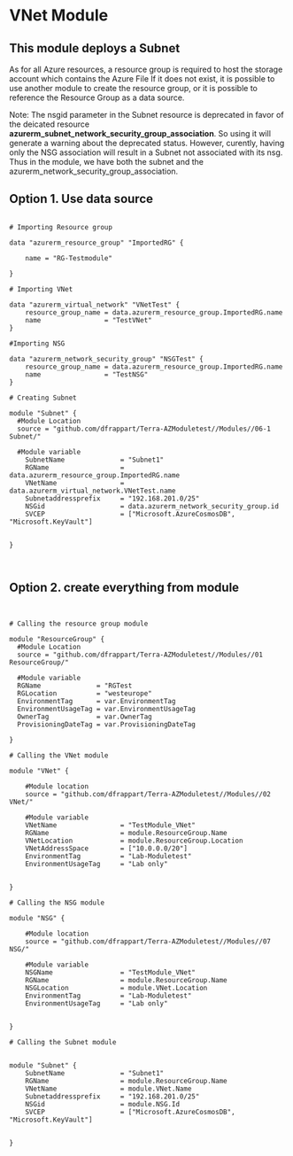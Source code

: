# VNet Module

## This module deploys a Subnet


As for all Azure resources, a resource group is required to host the storage account which contains the Azure File
If it does not exist, it is possible to use another module to create the resource group, or it is possible to reference the Resource Group as a data source.

Note: The nsgid parameter in the Subnet resource is deprecated in favor of the deicated resource **azurerm_subnet_network_security_group_association**.
So using it will generate a warning about the deprecated status.
However, curently, having only the NSG association will result in a Subnet not associated with its nsg.
Thus in the module, we have both the subnet and the azurerm_network_security_group_association.

## Option 1. Use data source

```hcl

# Importing Resource group 

data "azurerm_resource_group" "ImportedRG" {

    name = "RG-Testmodule"

}

# Importing VNet

data "azurerm_virtual_network" "VNetTest" {
    resource_group_name = data.azurerm_resource_group.ImportedRG.name
    name                = "TestVNet"
}

#Importing NSG

data "azurerm_network_security_group" "NSGTest" {
    resource_group_name = data.azurerm_resource_group.ImportedRG.name
    name                = "TestNSG"
}

# Creating Subnet

module "Subnet" {
  #Module Location
  source = "github.com/dfrappart/Terra-AZModuletest//Modules//06-1 Subnet/"

  #Module variable
    SubnetName              = "Subnet1"
    RGName                  = data.azurerm_resource_group.ImportedRG.name
    VNetName                = data.azurerm_virtual_network.VNetTest.name
    Subnetaddressprefix     = "192.168.201.0/25"
    NSGid                   = data.azurerm_network_security_group.id
    SVCEP                   = ["Microsoft.AzureCosmosDB", "Microsoft.KeyVault"]


}



```




## Option 2. create everything from module

```hcl


# Calling the resource group module

module "ResourceGroup" {
  #Module Location
  source = "github.com/dfrappart/Terra-AZModuletest//Modules//01 ResourceGroup/"

  #Module variable
  RGName              = "RGTest
  RGLocation          = "westeurope"
  EnvironmentTag      = var.EnvironmentTag
  EnvironmentUsageTag = var.EnvironmentUsageTag
  OwnerTag            = var.OwnerTag
  ProvisioningDateTag = var.ProvisioningDateTag

}

# Calling the VNet module

module "VNet" {

    #Module location
    source = "github.com/dfrappart/Terra-AZModuletest//Modules//02 VNet/"

    #Module variable
    VNetName                = "TestModule_VNet"
    RGName                  = module.ResourceGroup.Name
    VNetLocation            = module.ResourceGroup.Location
    VNetAddressSpace        = ["10.0.0.0/20"]
    EnvironmentTag          = "Lab-Moduletest"
    EnvironmentUsageTag     = "Lab only"


}

# Calling the NSG module

module "NSG" {

    #Module location
    source = "github.com/dfrappart/Terra-AZModuletest//Modules//07 NSG/"

    #Module variable
    NSGName                 = "TestModule_VNet"
    RGName                  = module.ResourceGroup.Name
    NSGLocation             = module.VNet.Location
    EnvironmentTag          = "Lab-Moduletest"
    EnvironmentUsageTag     = "Lab only"


}

# Calling the Subnet module


module "Subnet" {
    SubnetName              = "Subnet1"
    RGName                  = module.ResourceGroup.Name
    VNetName                = module.VNet.Name
    Subnetaddressprefix     = "192.168.201.0/25"
    NSGid                   = module.NSG.Id
    SVCEP                   = ["Microsoft.AzureCosmosDB", "Microsoft.KeyVault"]


}

```
